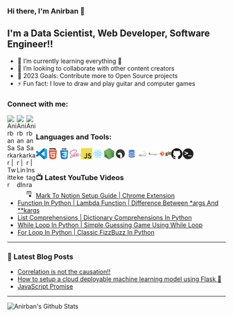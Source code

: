 ### Hi there, I'm Anirban 👋

## I'm a Data Scientist, Web Developer, Software Engineer!!

- 🌱 I’m currently learning everything 🤣
- 👯 I’m looking to collaborate with other content creators
- 🥅 2023 Goals: Contribute more to Open Source projects
- ⚡ Fun fact: I love to draw and play guitar and computer games

### Connect with me:

[<img align="left" alt="Anirban Sarkar | Twitter" width="22px" src="https://cdn.jsdelivr.net/npm/simple-icons@v3/icons/twitter.svg" />][twitter]
[<img align="left" alt="Anirban Sarkar | LinkedIn" width="22px" src="https://cdn.jsdelivr.net/npm/simple-icons@v3/icons/linkedin.svg" />][linkedin]
[<img align="left" alt="Anirban Sarkar | Instagram" width="22px" src="https://cdn.jsdelivr.net/npm/simple-icons@v3/icons/instagram.svg" />][instagram]

<br />

### Languages and Tools:

[<img align="left" alt="Visual Studio Code" width="26px" src="https://raw.githubusercontent.com/github/explore/80688e429a7d4ef2fca1e82350fe8e3517d3494d/topics/visual-studio-code/visual-studio-code.png" />][webdevplaylist]
[<img align="left" alt="HTML5" width="26px" src="https://raw.githubusercontent.com/github/explore/80688e429a7d4ef2fca1e82350fe8e3517d3494d/topics/html/html.png" />][webdevplaylist]
[<img align="left" alt="CSS3" width="26px" src="https://raw.githubusercontent.com/github/explore/80688e429a7d4ef2fca1e82350fe8e3517d3494d/topics/css/css.png" />][cssplaylist]
[<img align="left" alt="Sass" width="26px" src="https://raw.githubusercontent.com/github/explore/80688e429a7d4ef2fca1e82350fe8e3517d3494d/topics/sass/sass.png" />][cssplaylist]
[<img align="left" alt="JavaScript" width="26px" src="https://raw.githubusercontent.com/github/explore/80688e429a7d4ef2fca1e82350fe8e3517d3494d/topics/javascript/javascript.png" />][jsplaylist]
[<img align="left" alt="React" width="26px" src="https://raw.githubusercontent.com/github/explore/80688e429a7d4ef2fca1e82350fe8e3517d3494d/topics/react/react.png" />][reactplaylist]
[<img align="left" alt="Node.js" width="26px" src="https://raw.githubusercontent.com/github/explore/80688e429a7d4ef2fca1e82350fe8e3517d3494d/topics/nodejs/nodejs.png" />][webdevplaylist]
[<img align="left" alt="Deno" width="26px" src="https://raw.githubusercontent.com/github/explore/361e2821e2dea67711cde99c9c40ed357061cf27/topics/deno/deno.png" />][webdevplaylist]
[<img align="left" alt="SQL" width="26px" src="https://raw.githubusercontent.com/github/explore/80688e429a7d4ef2fca1e82350fe8e3517d3494d/topics/sql/sql.png" />][webdevplaylist]
[<img align="left" alt="MySQL" width="26px" src="https://raw.githubusercontent.com/github/explore/80688e429a7d4ef2fca1e82350fe8e3517d3494d/topics/mysql/mysql.png" />][webdevplaylist]
[<img align="left" alt="MongoDB" width="26px" src="https://raw.githubusercontent.com/github/explore/80688e429a7d4ef2fca1e82350fe8e3517d3494d/topics/mongodb/mongodb.png" />][webdevplaylist]
[<img align="left" alt="Git" width="26px" src="https://raw.githubusercontent.com/github/explore/80688e429a7d4ef2fca1e82350fe8e3517d3494d/topics/git/git.png" />][webdevplaylist]
[<img align="left" alt="GitHub" width="26px" src="https://raw.githubusercontent.com/github/explore/78df643247d429f6cc873026c0622819ad797942/topics/github/github.png" />][webdevplaylist]
[<img align="left" alt="Terminal" width="26px" src="https://raw.githubusercontent.com/github/explore/80688e429a7d4ef2fca1e82350fe8e3517d3494d/topics/terminal/terminal.png" />][webdevplaylist]


<br />
<br />

### 📺 Latest YouTube Videos
<!-- YOUTUBE:START -->
- [Mark To Notion Setup Guide |  Chrome Extension](https://www.youtube.com/watch?v=wtsb9Tm7tKA)
- [Function In Python | Lambda Function | Difference Between *args And **kargs](https://www.youtube.com/watch?v=oC19hh5pSds)
- [List Comprehensions | Dictionary Comprehensions In Python](https://www.youtube.com/watch?v=UERmueDfhfY)
- [While Loop In Python | Simple Guessing Game Using While Loop](https://www.youtube.com/watch?v=Wa8AZNw0vGE)
- [For Loop In Python | Classic FizzBuzz In Python](https://www.youtube.com/watch?v=OClEW0Wc3AE)
<!-- YOUTUBE:END -->

---

### 📕 Latest Blog Posts
<!-- BLOG-POST-LIST:START -->
- [Correlation is not the causation!!](https://dev.to/anirban_coder/correlation-is-not-the-causation-5bj0)
- [How to setup a cloud deployable machine learning model using Flask 🚀](https://dev.to/anirban_coder/how-to-setup-a-cloud-deployable-machine-learning-model-using-flask-10a)
- [JavaScript Promise](https://dev.to/anirban_coder/i-promise-1d24)
<!-- BLOG-POST-LIST:END -->

---

<img align="left" alt="Anirban's Github Stats" src="https://github-readme-stats.vercel.app/api?username=anirban-s&show_icons=true&hide_border=true" />

[twitter]: https://twitter.com/anirban_codes
[instagram]: https://www.instagram.com/anirban434
[linkedin]: https://www.linkedin.com/in/sarkar-anirban
[youtube]: https://www.youtube.com/channel/UCWujUzOMZqyxq9ufYKQH2UQ
[webdevplaylist]: https://www.youtube.com/
[jsplaylist]: https://www.youtube.com/
[cssplaylist]: https://www.youtube.com/
[reactplaylist]: https://www.youtube.com/
